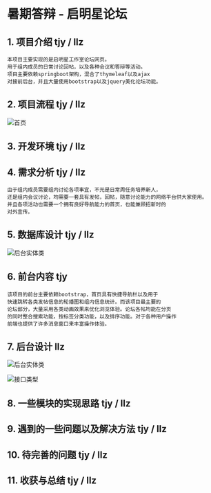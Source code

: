# 暑期答辩 - 启明星论坛

## 1. 项目介绍 tjy / llz
```bush
本项目主要实现的是启明星工作室论坛网页。
用于组内成员的日常讨论回帖，以及各种会议和答辩等活动。
项目主要依赖springboot架构，混合了thymeleaf以及ajax
对接前后台，并且大量使用bootstrap以及jquery美化论坛功能。
```

## 2. 项目流程 tjy / llz

![首页](C:\Users\404name\Desktop\首页.png)

## 3. 开发环境 tjy / llz

## 4. 需求分析 tjy / llz
```bush
由于组内成员需要组内讨论各项事宜，不光是日常周任务培养新人，
还是组内会议讨论，均需要一套具有发帖，回帖，随意讨论能力的网络平台供大家使用。
并且各项活动也需要一个拥有良好导航能力的首页，也能兼顾招新时的
对外宣传。
```

## 5. 数据库设计 tjy / llz

![后台实体类](C:\Users\404name\Desktop\后台实体类.png)

## 6. 前台内容 tjy
```bush
该项目的前台主要依赖bootstrap，首页具有快捷导航栏以及用于
快速跳转各类发帖信息的轮播图和组内信息统计。而该项目最主要的
论坛部分，大量采用各类动画效果来优化浏览体验。论坛各帖均能在分页
的同时整合搜索功能，按标签分类功能，以及排序功能。对于各种用户操作
前端也提供了许多消息窗口来丰富操作体验。
```

## 7. 后台设计 llz

![后台实体类](C:\Users\404name\Desktop\后台实体类.png)

![接口类型](C:\Users\404name\Desktop\接口类型.png)

## 8. 一些模块的实现思路 tjy / llz

## 9. 遇到的一些问题以及解决方法 tjy / llz

## 10. 待完善的问题 tjy / llz

## 11. 收获与总结 tjy / llz



